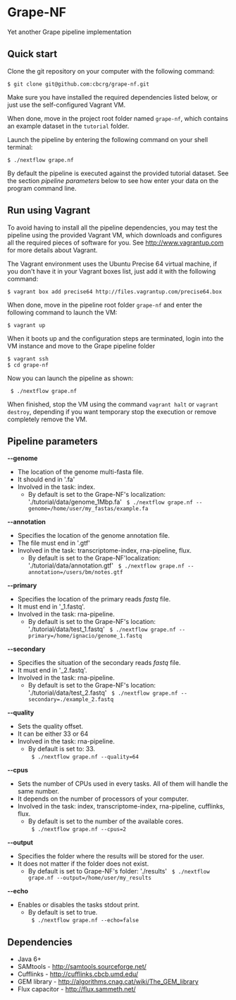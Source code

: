 Grape-NF
========

Yet another Grape pipeline implementation



Quick start 
-----------

Clone the git repository on your computer with the following command:

    $ git clone git@github.com:cbcrg/grape-nf.git
    

Make sure you have installed the required dependencies listed below, or just 
use the self-configured Vagrant VM. 


When done, move in the project root folder named `grape-nf`, 
which contains an example dataset in the `tutorial` folder. 

Launch the pipeline by entering the following command 
on your shell terminal:

    $ ./nextflow grape.nf
    

By default the pipeline is executed against the provided tutorial dataset. 
See the section *pipeline parameters* below to see how enter your data on the program command line.     
    

Run using Vagrant
-----------------

To avoid having to install all the pipeline dependencies, you may test the pipeline using 
the provided Vagrant VM, which downloads and configures all the required pieces 
of software for you. See http://www.vagrantup.com for more details about Vagrant.

The Vagrant environment uses the Ubuntu Precise 64 virtual machine, if you don't have it 
in your Vagrant boxes list, just add it with the following command: 

    $ vagrant box add precise64 http://files.vagrantup.com/precise64.box 
    

When done, move in the pipeline root folder `grape-nf` and enter the following command
to launch the VM:
  
    $ vagrant up 


When it boots up and the configuration steps are terminated, login into the VM instance 
and move to the Grape pipeline folder 

    $ vagrant ssh 
    $ cd grape-nf
    
Now you can launch the pipeline as shown: 

	 $ ./nextflow grape.nf



When finished, stop the VM using the command `vagrant halt` or `vagrant destroy`, depending if you
want temporary stop the execution or remove completely remove the VM. 


Pipeline parameters
-------------------

**--genome**  
   
* The location of the genome multi-fasta file. 
* It should end in '.fa' 
* Involved in the task: index.
  * By default is set to the Grape-NF's localization: './tutorial/data/genome_1Mbp.fa'
  `  $ ./nextflow grape.nf --genome=/home/user/my_fastas/example.fa  `  
    
  

**--annotation** 
   
* Specifies the location of the genome annotation file.  
* The file must end in '.gtf'  
* Involved in the task: transcriptome-index, rna-pipeline, flux.
  * By default is set to the Grape-NF'localization: './tutorial/data/annotation.gtf' 
  `  $ ./nextflow grape.nf --annotation=/users/bm/notes.gtf  `  

  
**--primary** 
   
* Specifies the location of the primary reads *fastq* file.  
* It must end in '_1.fastq'.  
* Involved in the task: rna-pipeline.
  * By default is set to the Grape-NF's location: './tutorial/data/test_1.fastq' 
  `  $ ./nextflow grape.nf --primary=/home/ignacio/genome_1.fastq  `  
  
  
**--secondary** 
   
* Specifies the situation of the secondary reads *fastq* file.  
* It must end in '_2.fastq'.  
* Involved in the task: rna-pipeline.  
  * By default is set to the Grape-NF's location: './tutorial/data/test_2.fastq' 
  `  $ ./nextflow grape.nf --secondary=./example_2.fastq  `  


**--quality** 
   
* Sets the quality offset.  
* It can be either 33 or 64  
* Involved in the task: rna-pipeline.
  * By default is set to: 33.  
  `  $ ./nextflow grape.nf --quality=64  `  


**--cpus** 
   
* Sets the number of CPUs used in every tasks. All of them will handle the same number.  
* It depends on the number of processors of your computer.  
* Involved in the task: index, transcriptome-index, rna-pipeline, cufflinks, flux.
  * By default is set to the number of the available cores.  
  `  $ ./nextflow grape.nf --cpus=2  `  
  
  
**--output** 
   
* Specifies the folder where the results will be stored for the user.  
* It does not matter if the folder does not exist.
  * By default is set to Grape-NF's folder: './results' 
  `  $ ./nextflow grape.nf --output=/home/user/my_results  `  
  
  
**--echo** 
   
* Enables or disables the tasks stdout print.
  * By default is set to true.  
  `  $ ./nextflow grape.nf --echo=false  `  
  
  
Dependencies 
------------

 * Java 6+ 
 * SAMtools - http://samtools.sourceforge.net/ 
 * Cufflinks - http://cufflinks.cbcb.umd.edu/
 * GEM library - http://algorithms.cnag.cat/wiki/The_GEM_library
 * Flux capacitor - http://flux.sammeth.net/



